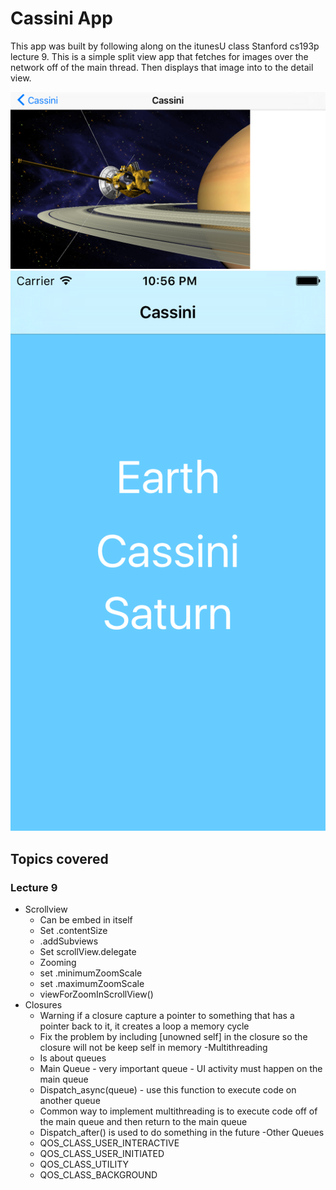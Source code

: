 # Cassini App 
This app was built by following along on the itunesU class Stanford cs193p lecture 9. This is a simple split view app that fetches for images over the network off of the main thread.  Then displays that image into to the detail view.   

![LandScape Screenshot](https://github.com/ajrosario08/Cassini/blob/master/landscape.png)
![Portrait Screenshot](https://github.com/ajrosario08/Cassini/blob/master/portrait.png)

## Topics covered 

### Lecture 9 
- Scrollview 
  - Can be embed in itself
  - Set .contentSize
  - .addSubviews
  - Set scrollView.delegate
  - Zooming 
  - set .minimumZoomScale
  - set .maximumZoomScale
  - viewForZoomInScrollView()
- Closures 
  - Warning if a closure capture a pointer to something that has a pointer back to it, it creates a loop a memory cycle
  - Fix the problem by including [unowned self] in the closure  so the closure will not be keep self  in memory
-Multithreading
  - Is about queues 
  - Main Queue - very important queue - UI activity must happen on the main queue 
  - Dispatch_async(queue) - use this function to execute code on another queue 
  - Common way to implement multithreading is to execute code off of the main queue and then return to the main queue 
  - Dispatch_after() is used to do something in the future 
-Other Queues
  - QOS_CLASS_USER_INTERACTIVE 
  - QOS_CLASS_USER_INITIATED 
  - QOS_CLASS_UTILITY 
  - QOS_CLASS_BACKGROUND
